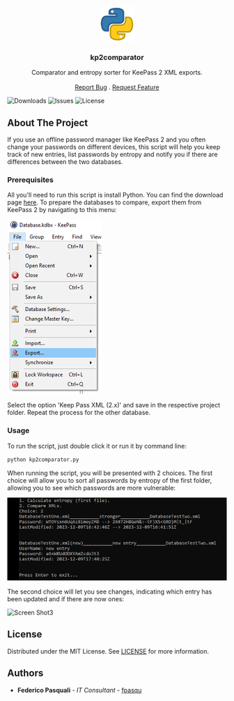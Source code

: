 <br/>
<p align="center">
  <a href="https://github.com/fpasqu/kp2comparator">
    <img src="images/logo.png" alt="Logo" width="80" height="80">
  </a>

  <h3 align="center">kp2comparator</h3>

  <p align="center">
    Comparator and entropy sorter for KeePass 2 XML exports.
    <br/>
    <br/>
    <a href="https://github.com/fpasqu/kp2comparator/issues">Report Bug</a>
    .
    <a href="https://github.com/fpasqu/kp2comparator/issues">Request Feature</a>
  </p>
</p>

![Downloads](https://img.shields.io/github/downloads/fpasqu/kp2comparator/total) ![Issues](https://img.shields.io/github/issues/fpasqu/kp2comparator) ![License](https://img.shields.io/github/license/fpasqu/kp2comparator) 

## About The Project

If you use an offline password manager like KeePass 2 and you often change your passwords on different devices, this script will help you keep track of new entries, list passwords by entropy and notify you if there are differences between the two databases.

### Prerequisites

All you'll need to run this script is install Python. You can find the download page [here](https://www.python.org/downloads/).
To prepare the databases to compare, export them from KeePass 2 by navigating to this menu:

![Screen Shot1](images/screenshot_1.png)

Select the option 'Keep Pass XML (2.x)' and save in the respective project folder. Repeat the process for the other database.

### Usage

To run the script, just double click it or run it by command line:

```sh
python kp2comparator.py
```

When running the script, you will be presented with 2 choices. The first choice will allow you to sort all passwords by entropy of the first folder, allowing you to see which passwords are more vulnerable:

![Screen Shot2](images/screenshot_3.png)

The second choice will let you see changes, indicating which entry has been updated and if there are now ones:

![Screen Shot3](images/screenshot_4.png)

## License

Distributed under the MIT License. See [LICENSE](https://github.com/fpasqu/kp2comparator/blob/main/LICENSE.md) for more information.

## Authors

* **Federico Pasquali** - *IT Consultant* - [fpasqu](https://github.com/fpasqu/)
